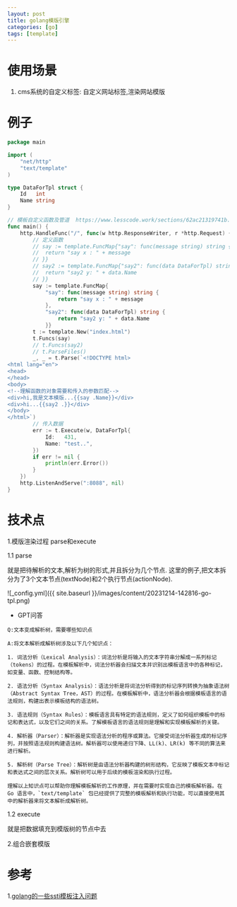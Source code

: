 ```yaml
---
layout: post
title: golang模版引擎
categories: [go]
tags: [template]
---
```


# 使用场景

1. cms系统的自定义标签: 自定义网站标签,渲染网站模版

# 例子

```go
package main

import (
	"net/http"
	"text/template"
)

type DataForTpl struct {
	Id   int
	Name string
}

// 模板自定义函数及管道  https://www.lesscode.work/sections/62ac21319741b.html
func main() {
	http.HandleFunc("/", func(w http.ResponseWriter, r *http.Request) {
		// 定义函数
		// say := template.FuncMap{"say": func(message string) string {
		// 	return "say x : " + message
		// }}
		// say2 := template.FuncMap{"say2": func(data DataForTpl) string {
		// 	return "say2 y: " + data.Name
		// }}
		say := template.FuncMap{
			"say": func(message string) string {
				return "say x : " + message
			},
			"say2": func(data DataForTpl) string {
				return "say2 y: " + data.Name
			}}
		t := template.New("index.html")
		t.Funcs(say)
		// t.Funcs(say2)
		// t.ParseFiles()
		_, _ = t.Parse(`<!DOCTYPE html>
<html lang="en">
<head>
</head>
<body>
<!--理解函数的对象需要和传入的参数匹配-->
<div>hi,我是文本模版...{{say .Name}}</div>
<div>hi...{{say2 .}}</div>
</body>
</html>`)
		// 传入数据
		err := t.Execute(w, DataForTpl{
			Id:   431,
			Name: "test..",
		})
		if err != nil {
			println(err.Error())
		}
	})
	http.ListenAndServe(":8088", nil)
}

```

# 技术点

1.模版渲染过程 parse和execute

1.1 parse

就是把待解析的文本,解析为树的形式,并且拆分为几个节点.
这里的例子,把文本拆分为了3个文本节点(textNode)和2个执行节点(actionNode).

![_config.yml]({{ site.baseurl }}/images/content/20231214-142816-go-tpl.png)


* GPT问答

```text
Q:文本变成解析树，需要哪些知识点

A:将文本解析成解析树涉及以下几个知识点：

1. 词法分析（Lexical Analysis）：词法分析是将输入的文本字符串分解成一系列标记（tokens）的过程。在模板解析中，词法分析器会扫描文本并识别出模板语言中的各种标记，如变量、函数、控制结构等。

2. 语法分析（Syntax Analysis）：语法分析是将词法分析得到的标记序列转换为抽象语法树（Abstract Syntax Tree，AST）的过程。在模板解析中，语法分析器会根据模板语言的语法规则，构建出表示模板结构的语法树。

3. 语法规则（Syntax Rules）：模板语言具有特定的语法规则，定义了如何组织模板中的标记和表达式，以及它们之间的关系。了解模板语言的语法规则是理解和实现模板解析的关键。

4. 解析器（Parser）：解析器是实现语法分析的程序或算法。它接受词法分析器生成的标记序列，并按照语法规则构建语法树。解析器可以使用递归下降、LL(k)、LR(k) 等不同的算法来进行解析。

5. 解析树（Parse Tree）：解析树是由语法分析器构建的树形结构，它反映了模板文本中标记和表达式之间的层次关系。解析树可以用于后续的模板渲染和执行过程。

理解以上知识点可以帮助你理解模板解析的工作原理，并在需要时实现自己的模板解析器。在 Go 语言中，`text/template` 包已经提供了完整的模板解析和执行功能，可以直接使用其中的解析器来将文本解析成解析树。
```

1.2 execute

就是把数据填充到模版树的节点中去

2.组合嵌套模版

# 参考

1.[golang的一些ssti模板注入问题](https://zhuanlan.zhihu.com/p/628060790)